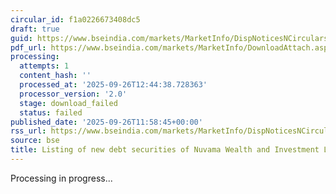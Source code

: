 ```yaml
---
circular_id: f1a0226673408dc5
draft: true
guid: https://www.bseindia.com/markets/MarketInfo/DispNoticesNCirculars.aspx?Noticeid={D07518AA-3E6B-4A24-9DB7-834AF6BA7413}&noticeno=20250926-35&dt=09/26/2025&icount=35&totcount=50&flag=0
pdf_url: https://www.bseindia.com/markets/MarketInfo/DownloadAttach.aspx?id=20250926-35&attachedId=
processing:
  attempts: 1
  content_hash: ''
  processed_at: '2025-09-26T12:44:38.728363'
  processor_version: '2.0'
  stage: download_failed
  status: failed
published_date: '2025-09-26T11:58:45+00:00'
rss_url: https://www.bseindia.com/markets/MarketInfo/DispNoticesNCirculars.aspx?Noticeid={D07518AA-3E6B-4A24-9DB7-834AF6BA7413}&noticeno=20250926-35&dt=09/26/2025&icount=35&totcount=50&flag=0
source: bse
title: Listing of new debt securities of Nuvama Wealth and Investment Limited
---
```


Processing in progress...